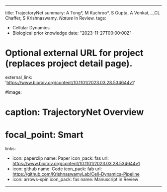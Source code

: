 
---
title: TrajectoryNet
summary: A Tong*, M Kuchroo*, S Gupta, A Venkat,...,CL Chaffer, S Krishnaswamy. *Nature* In Review.
tags:
  - Cellular Dynamics
  - Biological prior knowledge
  date: "2023-11-27T00:00:00Z"

# Optional external URL for project (replaces project detail page).
external_link: 'https://www.biorxiv.org/content/10.1101/2023.03.28.534644v1'

#image:
#  caption: TrajectoryNet Overview
#  focal_point: Smart
links:
  - icon: paperclip
    name: Paper
    icon_pack: fas
    url: https://www.biorxiv.org/content/10.1101/2023.03.28.534644v1
  - icon: github
    name: Code
    icon_pack: fab
    url: https://github.com/KrishnaswamyLab/Cell-Dynamics-Pipeline
  - icon: arrows-spin
    icon_pack: fas
    name: Manuscript in Review
---
